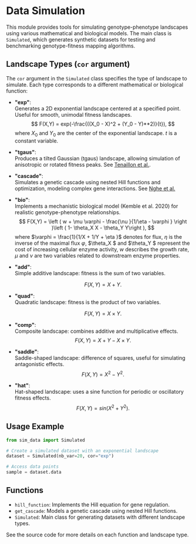 # Data Simulation

This module provides tools for simulating genotype-phenotype landscapes using various mathematical and biological models. The main class is `Simulated`, which generates synthetic datasets for testing and benchmarking genotype-fitness mapping algorithms.

## Landscape Types (`cor` argument)

The `cor` argument in the `Simulated` class specifies the type of landscape to simulate. Each type corresponds to a different mathematical or biological function:

- **"exp"**:  
  Generates a 2D exponential landscape centered at a specified point. Useful for smooth, unimodal fitness landscapes.
  $$
  F(X,Y) = exp(-\frac{((X_0 - X)^2 + (Y_0 - Y)**2)}{t}),
  $$
  where $X_0$ and $Y_0$ are the center of the exponential landscape. $t$ is a constant variable. 


- **"tgaus"**:  
  Produces a tilted Gaussian (tgaus) landscape, allowing simulation of anisotropic or rotated fitness peaks. See [Tenaillon et al.](https://www.annualreviews.org/content/journals/10.1146/annurev-ecolsys-120213-091846).



- **"cascade"**:  
  Simulates a genetic cascade using nested Hill functions and optimization, modeling complex gene interactions. See [Nghe et al.](https://www.nature.com/articles/s41467-018-03644-8)



- **"bio"**:  
  Implements a mechanistic biological model (Kemble et al. 2020) for realistic genotype-phenotype relationships.
 $$ 
 F(X,Y) = \left ( w + \mu \varphi - \frac{\nu }{1/\eta - \varphi } \right )\left ( 1- \theta_X X - \theta_Y Y\right ),
 $$
where $\varphi = \frac{1}{1/X + 1/Y + \eta }$ denotes for flux, $\eta$ is the
inverse of the maximal flux $\varphi$, $\theta_X $ and $\theta_Y $ represent the
cost of increasing cellular enzyme activity, $w$ describes the growth rate,
$\mu$ and $\nu$ are two variables related to downstream enzyme properties.

- **"add"**:  
  Simple additive landscape: fitness is the sum of two variables.

  $$ 
  F(X,Y) = X + Y.
  $$

- **"quad"**:  
  Quadratic landscape: fitness is the product of two variables.

  $$ F(X,Y) = X \times Y.
  $$


- **"comp"**:  
  Composite landscape: combines additive and multiplicative effects.
  $$ 
  F(X,Y) = X + Y - X \times Y.
  $$


- **"saddle"**:  
  Saddle-shaped landscape: difference of squares, useful for simulating antagonistic effects.
  $$
  F(X,Y) = X^2 - Y^2.
  $$

- **"hat"**:  
  Hat-shaped landscape: uses a sine function for periodic or oscillatory fitness effects.
  $$
  F(X,Y) = sin(X^2 + Y^2).
  $$

## Usage Example

```python
from sim_data import Simulated

# Create a simulated dataset with an exponential landscape
dataset = Simulated(nb_var=20, cor="exp")

# Access data points
sample = dataset.data 
```

## Functions

- `hill_function`: Implements the Hill equation for gene regulation.
- `get_cascade`: Models a genetic cascade using nested Hill functions.
- `Simulated`: Main class for generating datasets with different landscape types.

See the source code for more details on each function and landscape type.